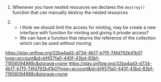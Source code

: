 1. Whenever you have nested resources we declares the `destroy()` function that can manually destroy the nested resources

2.  * I think we should limit the access for minting, may be create a new interface with function for minting and giving it private access?
    * We can have a function that returns the reference of the collection which can be used without moving

https://play.onflow.org/32ba4ad3-d734-4b17-b7f5-74fd792b41b0?type=account&id=bf457fa0-440f-43bd-83bf-71656094988c&storage=none
https://play.onflow.org/32ba4ad3-d734-4b17-b7f5-74fd792b41b0?type=account&id=bf457fa0-440f-43bd-83bf-71656094988c&storage=none

